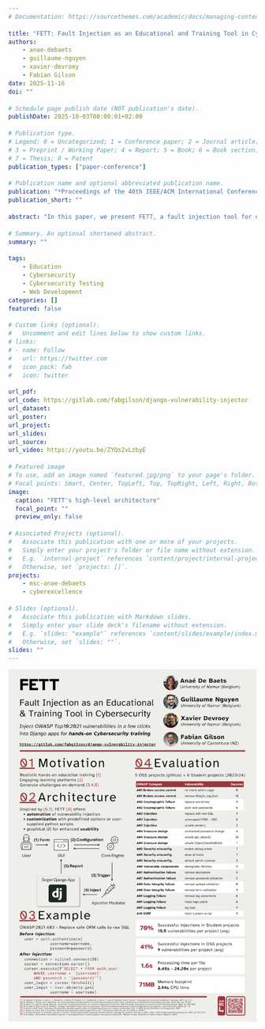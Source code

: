 ```yaml
---
# Documentation: https://sourcethemes.com/academic/docs/managing-content/

title: "FETT: Fault Injection as an Educational and Training Tool in Cybersecurity"
authors: 
    - anae-debaets
    - guillaume-nguyen
    - xavier-devroey
    - Fabian Gilson
date: 2025-11-16
doi: ""

# Schedule page publish date (NOT publication's date).
publishDate: 2025-10-03T00:00:01+02:00

# Publication type.
# Legend: 0 = Uncategorized; 1 = Conference paper; 2 = Journal article;
# 3 = Preprint / Working Paper; 4 = Report; 5 = Book; 6 = Book section;
# 7 = Thesis; 8 = Patent
publication_types: ["paper-conference"]

# Publication name and optional abbreviated publication name.
publication: "*Proceedings of the 40th IEEE/ACM International Conference on Automated Software Engineering (ASE)*"
publication_short: ""

abstract: "In this paper, we present FETT, a fault injection tool for educational and training purposes addressed to educators and students in cybersecurity. Our tool aims to analyze and inject vulnerabilities into existing Django web applications for education purposes. Indeed, security education often relies on either abstract theoretical instruction or overly simplistic examples. This tool bridges the gap between theory and practice by modifying real web applications in a targeted, reproducible way. With its user-friendly interface and modular vulnerability injection, instructors can create challenges tailored to specific learning goals, while students engage directly with code that simulates production-level vulnerabilities. We evaluated \tool based on five publicly available GitHub projects and six student projects from the last three academic years (2022-2024). We successfully managed to efficiently inject vulnerabilities inspired by the OWASP top 10:2021 while keeping the core functionalities of the target application operational."

# Summary. An optional shortened abstract.
summary: ""

tags: 
    - Education
    - Cybersecurity
    - Cybersecurity Testing
    - Web Development
categories: []
featured: false

# Custom links (optional).
#   Uncomment and edit lines below to show custom links.
# links:
# - name: Follow
#   url: https://twitter.com
#   icon_pack: fab
#   icon: twitter

url_pdf:
url_code: https://gitlab.com/fabgilson/django-vulnerability-injector
url_dataset: 
url_poster:
url_project:
url_slides:
url_source:
url_video: https://youtu.be/ZYQs2vLzbyE

# Featured image
# To use, add an image named `featured.jpg/png` to your page's folder. 
# Focal points: Smart, Center, TopLeft, Top, TopRight, Left, Right, BottomLeft, Bottom, BottomRight.
image:
  caption: "FETT's high-level architecture"
  focal_point: ""
  preview_only: false

# Associated Projects (optional).
#   Associate this publication with one or more of your projects.
#   Simply enter your project's folder or file name without extension.
#   E.g. `internal-project` references `content/project/internal-project/index.md`.
#   Otherwise, set `projects: []`.
projects:
    - msc-anae-debaets
    - cyberexcellence

# Slides (optional).
#   Associate this publication with Markdown slides.
#   Simply enter your slide deck's filename without extension.
#   E.g. `slides: "example"` references `content/slides/example/index.md`.
#   Otherwise, set `slides: ""`.
slides: ""
---
```


![Poster](poster.png)